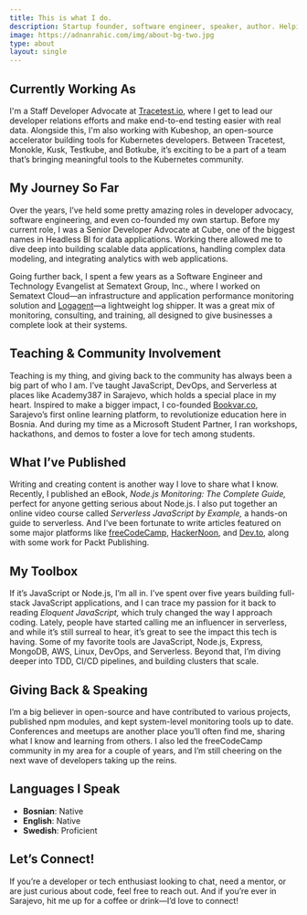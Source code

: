 ```yaml
---
title: This is what I do.
description: Startup founder, software engineer, speaker, author. Helping people embrace programming since 2017.
image: https://adnanrahic.com/img/about-bg-two.jpg
type: about
layout: single
---
```


## Currently Working As

I'm a Staff Developer Advocate at [Tracetest.io](https://www.tracetest.io), where I get to lead our developer relations efforts and make end-to-end testing easier with real data. Alongside this, I'm also working with Kubeshop, an open-source accelerator building tools for Kubernetes developers. Between Tracetest, Monokle, Kusk, Testkube, and Botkube, it’s exciting to be a part of a team that’s bringing meaningful tools to the Kubernetes community.

## My Journey So Far

Over the years, I’ve held some pretty amazing roles in developer advocacy, software engineering, and even co-founded my own startup. Before my current role, I was a Senior Developer Advocate at Cube, one of the biggest names in Headless BI for data applications. Working there allowed me to dive deep into building scalable data applications, handling complex data modeling, and integrating analytics with web applications.

Going further back, I spent a few years as a Software Engineer and Technology Evangelist at Sematext Group, Inc., where I worked on Sematext Cloud—an infrastructure and application performance monitoring solution and [Logagent](https://github.com/sematext/logagent-js)—a lightweight log shipper. It was a great mix of monitoring, consulting, and training, all designed to give businesses a complete look at their systems.

## Teaching & Community Involvement

Teaching is my thing, and giving back to the community has always been a big part of who I am. I’ve taught JavaScript, DevOps, and Serverless at places like Academy387 in Sarajevo, which holds a special place in my heart. Inspired to make a bigger impact, I co-founded [Bookvar.co](https://bookvar.co), Sarajevo’s first online learning platform, to revolutionize education here in Bosnia. And during my time as a Microsoft Student Partner, I ran workshops, hackathons, and demos to foster a love for tech among students.

## What I’ve Published

Writing and creating content is another way I love to share what I know. Recently, I published an eBook, *Node.js Monitoring: The Complete Guide,* perfect for anyone getting serious about Node.js. I also put together an online video course called *Serverless JavaScript by Example,* a hands-on guide to serverless. And I’ve been fortunate to write articles featured on some major platforms like [freeCodeCamp](https://www.freecodecamp.org), [HackerNoon](https://hackernoon.com), and [Dev.to](https://dev.to), along with some work for Packt Publishing.

## My Toolbox

If it’s JavaScript or Node.js, I’m all in. I’ve spent over five years building full-stack JavaScript applications, and I can trace my passion for it back to reading *Eloquent JavaScript,* which truly changed the way I approach coding. Lately, people have started calling me an influencer in serverless, and while it’s still surreal to hear, it’s great to see the impact this tech is having. Some of my favorite tools are JavaScript, Node.js, Express, MongoDB, AWS, Linux, DevOps, and Serverless. Beyond that, I’m diving deeper into TDD, CI/CD pipelines, and building clusters that scale.

## Giving Back & Speaking

I’m a big believer in open-source and have contributed to various projects, published npm modules, and kept system-level monitoring tools up to date. Conferences and meetups are another place you’ll often find me, sharing what I know and learning from others. I also led the freeCodeCamp community in my area for a couple of years, and I’m still cheering on the next wave of developers taking up the reins.

## Languages I Speak

- **Bosnian**: Native  
- **English**: Native  
- **Swedish**: Proficient  

## Let’s Connect!

If you’re a developer or tech enthusiast looking to chat, need a mentor, or are just curious about code, feel free to reach out. And if you’re ever in Sarajevo, hit me up for a coffee or drink—I’d love to connect!
